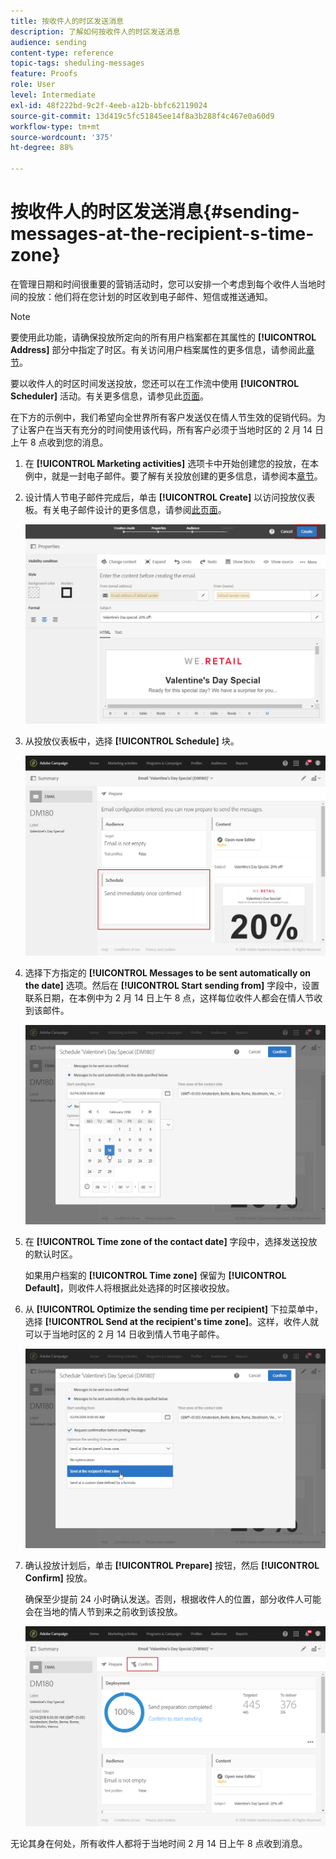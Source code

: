 ```yaml
---
title: 按收件人的时区发送消息
description: 了解如何按收件人的时区发送消息
audience: sending
content-type: reference
topic-tags: sheduling-messages
feature: Proofs
role: User
level: Intermediate
exl-id: 48f222bd-9c2f-4eeb-a12b-bbfc62119024
source-git-commit: 13d419c5fc51845ee14f8a3b288f4c467e0a60d9
workflow-type: tm+mt
source-wordcount: '375'
ht-degree: 88%

---
```


# 按收件人的时区发送消息{#sending-messages-at-the-recipient-s-time-zone}

在管理日期和时间很重要的营销活动时，您可以安排一个考虑到每个收件人当地时间的投放：他们将在您计划的时区收到电子邮件、短信或推送通知。

>[!NOTE]
>
>要使用此功能，请确保投放所定向的所有用户档案都在其属性的 **[!UICONTROL Address]** 部分中指定了时区。有关访问用户档案属性的更多信息，请参阅此[章节](../../audiences/using/editing-profiles.md)。

要以收件人的时区时间发送投放，您还可以在工作流中使用 **[!UICONTROL Scheduler]** 活动。有关更多信息，请参见此[页面](../../automating/using/scheduler.md)。

在下方的示例中，我们希望向全世界所有客户发送仅在情人节生效的促销代码。为了让客户在当天有充分的时间使用该代码，所有客户必须于当地时区的 2 月 14 日上午 8 点收到您的消息。

1. 在 **[!UICONTROL Marketing activities]** 选项卡中开始创建您的投放，在本例中，就是一封电子邮件。要了解有关投放创建的更多信息，请参阅本[章节](../../channels/using/creating-an-email.md)。
1. 设计情人节电子邮件完成后，单击 **[!UICONTROL Create]** 以访问投放仪表板。有关电子邮件设计的更多信息，请参阅[此页面](../../designing/using/personalization.md#example-email-personalization)。

   ![](assets/send-time_opt_valentine_1.png)

1. 从投放仪表板中，选择 **[!UICONTROL Schedule]** 块。

   ![](assets/send-time_opt_valentine_2.png)

1. 选择下方指定的 **[!UICONTROL Messages to be sent automatically on the date]** 选项。然后在 **[!UICONTROL Start sending from]** 字段中，设置联系日期，在本例中为 2 月 14 日上午 8 点，这样每位收件人都会在情人节收到该邮件。

   ![](assets/send-time_opt_valentine.png)

1. 在 **[!UICONTROL Time zone of the contact date]** 字段中，选择发送投放的默认时区。

   如果用户档案的 **[!UICONTROL Time zone]** 保留为 **[!UICONTROL Default]**，则收件人将根据此处选择的时区接收投放。

1. 从 **[!UICONTROL Optimize the sending time per recipient]** 下拉菜单中，选择 **[!UICONTROL Send at the recipient's time zone]**。这样，收件人就可以于当地时区的 2 月 14 日收到情人节电子邮件。

   ![](assets/send-time_opt_valentine_3.png)

1. 确认投放计划后，单击 **[!UICONTROL Prepare]** 按钮，然后 **[!UICONTROL Confirm]** 投放。

   确保至少提前 24 小时确认发送。否则，根据收件人的位置，部分收件人可能会在当地的情人节到来之前收到该投放。

   ![](assets/send-time_opt_valentine_4.png)

无论其身在何处，所有收件人都将于当地时间 2 月 14 日上午 8 点收到消息。
